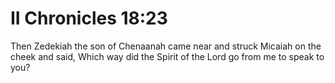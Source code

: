 # II Chronicles 18:23

Then Zedekiah the son of Chenaanah came near and struck Micaiah on the cheek and said, Which way did the Spirit of the Lord go from me to speak to you?
